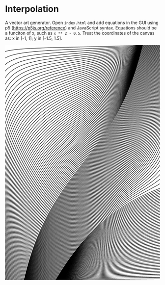 # Interpolation

A vector art generator. Open `index.html` and add equations in the GUI using p5 (https://p5js.org/reference) and JavaScript syntax. Equations should be a funciton of x, such as `x ** 2 - 0.5`. Treat the coordinates of the canvas as: x in [-1, 1]; y in [-1.5, 1.5].

![lines](./example.png)